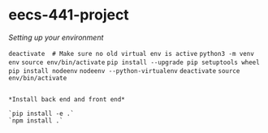 # eecs-441-project

*Setting up your environment*

`deactivate  # Make sure no old virtual env is active`
`python3 -m venv env`
`source env/bin/activate`
`pip install --upgrade pip setuptools wheel`
`pip install nodeenv`
`nodeenv --python-virtualenv`
`deactivate`
`source env/bin/activate`
```

*Install back end and front end*

`pip install -e .`
`npm install .`
